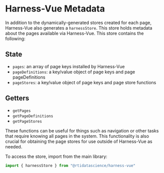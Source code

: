 # Harness-Vue Metadata

In addition to the dynamically-generated stores created for each page, Harness-Vue also generates a `harnessStore`. This store holds metadata about the pages available via Harness-Vue. This store contains the following:


## State
* `pages`: an array of page keys installed by Harness-Vue
* `pageDefinitions`: a key/value object of page keys and page pageDefinitions
* `pageStores`: a key/value object of page keys and page store functions

## Getters
* `getPages`
* `getPageDefinitions`
* `getPageStores`

These functions can be useful for things such as navigation or other tasks that require knowing all pages in the system. This functionality is also crucial for obtaining the page stores for use outside of Harness-Vue as needed.

To access the store, import from the main library:

```js
import { harnessStore } from "@rtidatascience/harness-vue"
```